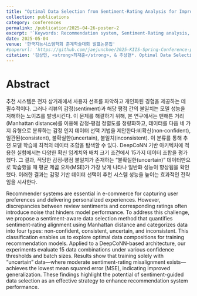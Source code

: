```yaml
---
title: "Optimal Data Selection from Sentiment-Rating Analysis for Improving Recommendation Systems"
collection: publications
category: conferences
permalink: /publication/2025-04-26-poster-2
excerpt: '`Keywords: Recommendation system, Sentiment-Rating analysis, Oprimal data selection, Deep Cooperative Neural Networks(DeepCoNN)`'
date: 2025-05-04
venue: '한국지능시스템학회 춘계학술대회 발표논문집'
#paperurl: 'https://github.com/jaejunchoe/2025-KIIS-Spring-Conference-pp.223-224'
citation: '김상민, <strong>최재준</strong>, & 추상현*. Optimal Data Selection from Sentiment-Rating Analysis for Improving Recommendation Systems. 한국지능시스템학회 춘계학술대회 발표논문집, 2025, 제35권 1호, pp. 223-224.'
---
```


# Abstract
추천 시스템은 전자 상거래에서 사용자 선호를 파악하고 개인화된 경험을 제공하는 데 필수적이다. 그러나 리뷰의 감정(sentiment)과 해당 평점 간의 불일치는 모델 성능을 저해하는 노이즈를 발생시킨다. 이 문제를 해결하기 위해, 본 연구에서는 맨해튼 거리(Manhattan distance)를 이용해 감정‑평점 정렬도를 정량화하고, 데이터를 다음 네 가지 유형으로 분류하는 감정 인지 데이터 선택 기법을 제안한다:비확신(non‑confident), 일관된(consistent), 불확실한(uncertain), 불일치(inconsistent). 이 분류를 통해 추천 모델 학습에 최적의 데이터 조합을 탐색할 수 있다. DeepCoNN 기반 아키텍처에 적용한 실험에서는 다양한 확신 임계치와 배치 크기 조건에서 15가지 데이터 조합을 평가했다. 그 결과, 적당한 감정‑평점 불일치가 존재하는 “불확실한(uncertain)” 데이터만으로 학습했을 때 평균 제곱 오차(MSE)가 가장 낮게 나타나 일반화 성능이 향상됨을 확인했다. 이러한 결과는 감정 기반 데이터 선택이 추천 시스템 성능을 높이는 효과적인 전략임을 시사한다. <br/>


Recommender systems are essential in e-commerce for capturing user preferences and delivering personalized experiences. However, discrepancies between review sentiments and corresponding ratings often introduce noise that hinders model performance. To address this challenge, we propose a sentiment-aware data selection method that quantifies sentiment-rating alignment using Manhattan distance and categorizes data into four types: non-confident, consistent, uncertain, and inconsistent. This classification enables us to explore optimal data compositions for training recommendation models. Applied to a DeepCoNN-based architecture, our experiments evaluate 15 data combinations under various confidence thresholds and batch sizes. Results show that training solely with “uncertain” data—where moderate sentiment-rating misalignment exists— achieves the lowest mean squared error (MSE), indicating improved generalization. These findings highlight the potential of sentiment-guided data selection as an effective strategy to enhance recommendation system performance.

<br/>


